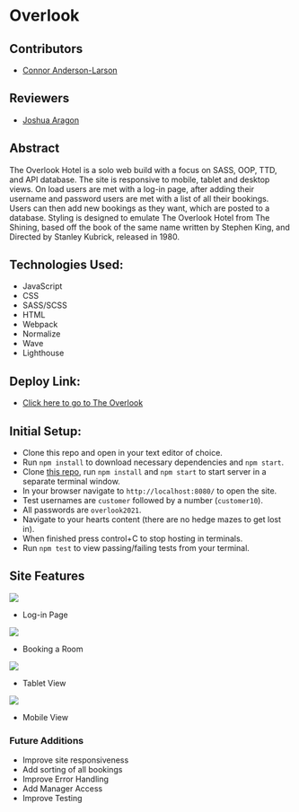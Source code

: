 # Overlook

## Contributors

* [Connor Anderson-Larson](https://github.com/ConnorAndersonLarson)

## Reviewers

* [Joshua Aragon](https://github.com/josharagon)

## Abstract

The Overlook Hotel is a solo web build with a focus on SASS, OOP, TTD, and API database. The site is responsive to mobile, tablet and desktop views. On load users are met with a log-in page, after adding their username and password users are met with a list of all their bookings. Users can then add new bookings as they want, which are posted to a database. Styling is designed to emulate The Overlook Hotel from The Shining, based off the book of the same name written by Stephen King, and Directed by Stanley Kubrick, released in 1980.

## Technologies Used:

* JavaScript
* CSS
* SASS/SCSS
* HTML
* Webpack
* Normalize
* Wave
* Lighthouse

## Deploy Link:

* [Click here to go to The Overlook](https://connorandersonlarson.github.com)

## Initial Setup:

* Clone this repo and open in your text editor of choice.
* Run `npm install` to download necessary dependencies and `npm start`.
* Clone [this repo](https://github.com/turingschool-examples/overlook-api), run `npm install` and `npm start` to start server in a separate terminal window.
* In your browser navigate to `http://localhost:8080/` to open the site.
* Test usernames are `customer` followed by a number (`customer10`).
* All passwords are `overlook2021`.
* Navigate to your hearts content (there are no hedge mazes to get lost in).
* When finished press control+C to stop hosting in terminals.
* Run `npm test` to view passing/failing tests from your terminal.

## Site Features

<img src="./.github/readme-images/overlook-log-in.gif">

* Log-in Page

<img src="./.github/readme-images/book-room.gif">

* Booking a Room

<img src="./.github/readme-images/tablet-view.png">

* Tablet View

<img src="./.github/readme-images/mobile-view.png">

* Mobile View


### Future Additions

* Improve site responsiveness
* Add sorting of all bookings
* Improve Error Handling
* Add Manager Access
* Improve Testing
